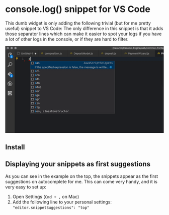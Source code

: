 # console.log() snippet for VS Code
This dumb widget is only adding the following trivial (but for me pretty useful) snippet to VS Code:
The only difference in this snippet is that it adds those separator lines which can make it easier to spot
your logs if you have a lot of other logs in the console, or if they are hard to filter.

![Example console.log() snippet for VS Code](./assets/console.log.snippet.gif)

## Install


## Displaying your snippets as first suggestions
As you can see in the example on the top, the snippets appear as the first suggestions on autocomplete for me.
This can come very handy, and it is very easy to set up:

1. Open Settings (`Cmd + ,` on Mac)
2. Add the following line to your personal settings: `"editor.snippetSuggestions": "top"`